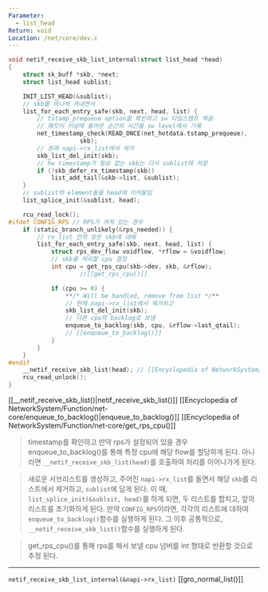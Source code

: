 ```yaml
---
Parameter:
  - list_head
Return: void
Location: /net/core/dev.c
---
```


```c title=netif_receive_skb_list_internal()
void netif_receive_skb_list_internal(struct list_head *head)
{
	struct sk_buff *skb, *next;
	struct list_head sublist;

	INIT_LIST_HEAD(&sublist);
	// skb를 하나씩 꺼내면서 
	list_for_each_entry_safe(skb, next, head, list) {
		// tstamp_prequeue option을 확인하고 sw 타임스탬프 찍음
		// 패킷이 커널에 들어온 순간의 시간을 sw level에서 기록
		net_timestamp_check(READ_ONCE(net_hotdata.tstamp_prequeue),
				    skb);
		// 원래 napi->rx_list에서 제거 
		skb_list_del_init(skb);
		// hw timestamp가 필요 없는 skb는 다시 sublist에 저장
		if (!skb_defer_rx_timestamp(skb))
			list_add_tail(&skb->list, &sublist);
	}
	// sublist의 element들을 head에 이어붙임
	list_splice_init(&sublist, head);

	rcu_read_lock();
#ifdef CONFIG_RPS // RPS가 켜져 있는 경우 
	if (static_branch_unlikely(&rps_needed)) {
		// rx_list 안의 모든 skb에 대해 
		list_for_each_entry_safe(skb, next, head, list) {
			struct rps_dev_flow voidflow, *rflow = &voidflow;
			// skb를 처리할 cpu 결정
			int cpu = get_rps_cpu(skb->dev, skb, &rflow);
					//[[get_rps_cpu()]]

			if (cpu >= 0) {
				**/* Will be handled, remove from list */**
				// 현재 napi->rx_list에서 제거하고 
				skb_list_del_init(skb);
				// 다른 cpu의 backlog로 보냄 
				enqueue_to_backlog(skb, cpu, &rflow->last_qtail);
				// [[enqueue_to_backlog()]]
			}
		}
	}
#endif
	__netif_receive_skb_list(head); // [[Encyclopedia of NetworkSystem/Function/net-core/__netif_receive_skb_list().md|__netif_receive_skb_list()]]
	rcu_read_unlock();
}
```

[[__netif_receive_skb_list()|netif_receive_skb_list()]]
[[Encyclopedia of NetworkSystem/Function/net-core/enqueue_to_backlog()|enqueue_to_backlog()]]
[[Encyclopedia of NetworkSystem/Function/net-core/get_rps_cpu()]]

> timestamp를 확인하고 만약 rps가 설정되어 있을 경우 enqueue_to_backlog()를 통해 특정 cpu에 해당 flow를 할당하게 된다. 아니라면 `__netif_receive_skb_list(head)`를 호출하여 처리를 이어나가게 된다.

>새로운 서브리스트를 생성하고, 주어진 `napi->rx_list`를 돌면서 해당 `skb`를 리스트에서 제거하고, `sublist`에 담게 된다.
>이 때, `list_splice_init(&sublsit, head)`를 하게 되면, 두 리스트를 합치고, 앞의 리스트를 초기화하게 된다.
>만약 `CONFIG_RPS`이라면, 각각의 리스트에 대하여 `enqueue_to_backlog()`함수를 실행하게 된다.
>그 이후 공통적으로, `__netif_receive_skb_list()`함수를 실행하게 된다.

> get_rps_cpu()를 통해 rps를 해서 보낼 cpu 넘버를 int 형태로 반환할 것으로 추정 된다.

---
`netif_receive_skb_list_internal(&napi->rx_list)` [[gro_normal_list()]]